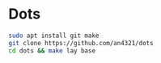 # Dots

```sh
sudo apt install git make
git clone https://github.com/an4321/dots
cd dots && make lay base
```
